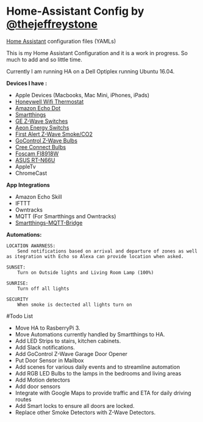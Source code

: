 # Home-Assistant Config by [@thejeffreystone](http://www.twitter.com/thejeffreystone)
[Home Assistant](https://home-assistant.io/) configuration files (YAMLs)

This is my Home Assistant Configuration and it is a work in progress. So much to add and so little time.

Currently I am running HA on a Dell Optiplex running Ubuntu 16.04.

**Devices I have :**
* Apple Devices (Macbooks, Mac Mini, iPhones, iPads)
* [Honeywell Wifi Thermostat](http://a.co/cqvrljP)
* [Amazon Echo Dot](http://a.co/7VYHqvw)
* [Smartthings](http://a.co/2xWyXF5)
* [GE Z-Wave Switches](http://a.co/3OUpcMf)
* [Aeon Energy Switchs](http://a.co/7aKBkst)
* [First Alert Z-Wave Smoke/CO2](http://a.co/iTuEjU8)
* [GoControl Z-Wave Bulbs](http://a.co/ajfXdIS)
* [Cree Connect Bulbs](http://a.co/91ddysL)
* [Foscam FI8918W](http://a.co/cExSWZ7)
* [ASUS RT-N66U](http://a.co/cCDuNkI)
* AppleTv
* ChromeCast

**App Integrations**
* Amazon Echo Skill
* IFTTT
* Owntracks
* MQTT (For Smartthings and Owntracks)
* [Smartthings-MQTT-Bridge](https://github.com/stjohnjohnson/smartthings-mqtt-bridge)

**Automations:**
```
LOCATION AWARNESS:
    Send notifications based on arrival and departure of zones as well as itegration with Echo so Alexa can provide location when asked.

SUNSET:
    Turn on Outside lights and Living Room Lamp (100%)

SUNRISE:
    Turn off all lights

SECURITY
    When smoke is dectected all lights turn on

```

#Todo List

* Move HA to RasberryPi 3.
* Move Automations currently handled by Smartthings to HA.
* Add LED Strips to stairs, kitchen cabinets.
* Add Slack notifications.
* Add GoControl Z-Wave Garage Door Opener
* Put Door Sensor in Mailbox
* Add scenes for various daily events and to streamline automation
* Add RGB LED Bulbs to the lamps in the bedrooms and living areas
* Add Motion detectors
* Add door sensors
* Integrate with Google Maps to provide traffic and ETA for daily driving routes
* Add Smart locks to ensure all doors are locked.
* Replace other Smoke Detectors with Z-Wave Detectors.
